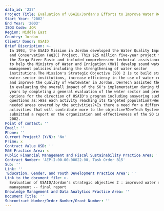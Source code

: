 ```yaml
---
data_id: '237'
Project Title: Evaluation of USAID/Jordan's Efforts to Improve Water Resources Management
Start Year: '2002'
End Year: '2003'
ISO3 Code: JOR
Region: Middle East
Country: Jordan
Client/ Donor: USAID
Brief Discription: >-
  In 1993, the USAID Mission in Jordan developed the Water Quality Improvement
  and Conservation (WQIC) Project. This $25 million five-year project focused on
  the Zarqa River Basin and included comprehensive technical assistance designed
  to help the Ministry of Water and Irrigation (MWI) develop sound water
  management policies including the strengthening of water sector
  institutions.The Mission's Strategic Objective (SO) 2 is to build stronger
  water-sector institutions, increase efficiency in the use of water resources;
  and improve the quality of wastewater in Jordan. DevTech assisted the Mission
  in evaluating the overall impact of the SO's implementation during the past 10
  years by completing a general evaluation of the water sector and presenting
  options for the direction of USAID's program including answering such
  questions as:>Was each activity reaching its targeted population?>Were all the
  needed areas covered by the activities?>Is there a need for a different mix of
  activities that will contribute more to the objective?DevTech Systems
  submitted a report on the organization and effectiveness of the SO in December
  2002.
Point of contact: ''
Email: ''
Phone: ''
Current Project? (Y/N): 'No'
Prime: x
Contract Value USD: ''
M&E Practice Area: x
Public Financial Management and Fiscal Sustainability Practice Area: ''
Contract Number: 'AEP-I-00-00-00022-00, Task Order 815'
Sub: ''
Link: ''
'Education, Gender, and Youth Development Practice Area': ''
Link to the document file: >-
  Evaluation of USAID/Jordan's strategic objective 2 : improved water resources
  management -- final report
Knowledge Management and Data Analytics Practice Area: ''
Document Title: ''
Subcontract Number/Order Number/Grant Number: ''
---
```

